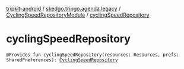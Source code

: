 [tripkit-android](../../index.md) / [skedgo.tripgo.agenda.legacy](../index.md) / [CyclingSpeedRepositoryModule](index.md) / [cyclingSpeedRepository](./cycling-speed-repository.md)

# cyclingSpeedRepository

`@Provides fun cyclingSpeedRepository(resources: Resources, prefs: SharedPreferences): `[`CyclingSpeedRepository`](../../com.skedgo.tripkit.ui.routing.settings/-cycling-speed-repository/index.md)